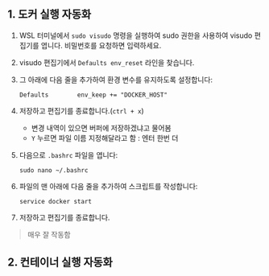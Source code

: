 ## 1. 도커 실행 자동화

1. WSL 터미널에서 `sudo visudo` 명령을 실행하여 sudo 권한을 사용하여 visudo 편집기를 엽니다. 비밀번호를 요청하면 입력하세요.
    
2. visudo 편집기에서 `Defaults env_reset` 라인을 찾습니다.
    
3. 그 아래에 다음 줄을 추가하여 환경 변수를 유지하도록 설정합니다:

    `Defaults        env_keep += "DOCKER_HOST"`
    
4. 저장하고 편집기를 종료합니다.(`ctrl + x`)
	- 변경 내역이 있으면 버퍼에 저장하겠냐고 물어봄
	- `Y` 누르면 파일 이름 지정해달라고 함 : 엔터 한번 더
    
5. 다음으로 `.bashrc` 파일을 엽니다:
    
    `sudo nano ~/.bashrc`
    
6. 파일의 맨 아래에 다음 줄을 추가하여 스크립트를 작성합니다:
    
    `service docker start`
    
7. 저장하고 편집기를 종료합니다.

> 매우 잘 작동함

## 2. 컨테이너 실행 자동화
